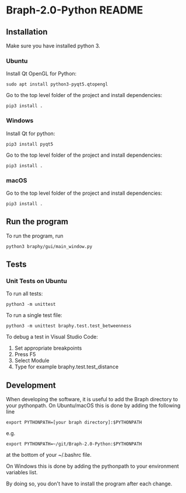 # Braph-2.0-Python README

## Installation

Make sure you have installed python 3.

### Ubuntu

Install Qt OpenGL for Python:

    sudo apt install python3-pyqt5.qtopengl

Go to the top level folder of the project and install dependencies:

    pip3 install .

### Windows

Install Qt for python:

    pip3 install pyqt5

Go to the top level folder of the project and install dependencies:

    pip3 install .

### macOS

Go to the top level folder of the project and install dependencies:

    pip3 install .

## Run the program

To run the program, run

    python3 braphy/gui/main_window.py

## Tests

### Unit Tests on Ubuntu

To run all tests:

    python3 -m unittest

To run a single test file:

    python3 -m unittest braphy.test.test_betweenness

To debug a test in Visual Studio Code:

1. Set appropriate breakpoints
1. Press F5
1. Select Module
1. Type for example braphy.test.test_distance

## Development

When developing the software, it is useful to add the Braph directory to your pythonpath.
On Ubuntu/macOS this is done by adding the following line

    export PYTHONPATH=[your braph directory]:$PYTHONPATH

e.g.

    export PYTHONPATH=~/git/Braph-2.0-Python:$PYTHONPATH

at the bottom of your ~/.bashrc file.

On Windows this is done by adding the pythonpath to your environment variables list.

By doing so, you don't have to install the program after each
change.

